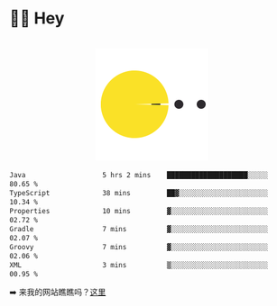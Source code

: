 
# 👋🏻 Hey
<div align="center">
	<br>
	<img src="https://raw.githubusercontent.com/Aniket965/Aniket965/master/pacman.svg?sanitize=true" width="200" height="200">
	<br>
</div>

<!--START_SECTION:waka-->

```text
Java                   5 hrs 2 mins    ████████████████████░░░░░   80.65 %
TypeScript             38 mins         ██▓░░░░░░░░░░░░░░░░░░░░░░   10.34 %
Properties             10 mins         ▓░░░░░░░░░░░░░░░░░░░░░░░░   02.72 %
Gradle                 7 mins          ▓░░░░░░░░░░░░░░░░░░░░░░░░   02.07 %
Groovy                 7 mins          ▓░░░░░░░░░░░░░░░░░░░░░░░░   02.06 %
XML                    3 mins          ▒░░░░░░░░░░░░░░░░░░░░░░░░   00.95 %
```

<!--END_SECTION:waka-->

 ➡️  来我的网站瞧瞧吗？[这里](https://www.shaolongfei.com)
